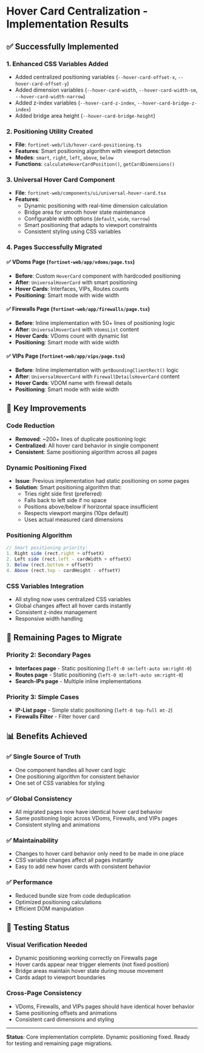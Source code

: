 # Hover Card Centralization - Implementation Results

## ✅ **Successfully Implemented**

### **1. Enhanced CSS Variables Added**
- Added centralized positioning variables (`--hover-card-offset-x`, `--hover-card-offset-y`)
- Added dimension variables (`--hover-card-width`, `--hover-card-width-sm`, `--hover-card-width-narrow`)
- Added z-index variables (`--hover-card-z-index`, `--hover-card-bridge-z-index`)
- Added bridge area height (`--hover-card-bridge-height`)

### **2. Positioning Utility Created**
- **File**: `fortinet-web/lib/hover-card-positioning.ts`
- **Features**: Smart positioning algorithm with viewport detection
- **Modes**: `smart`, `right`, `left`, `above`, `below`
- **Functions**: `calculateHoverCardPosition()`, `getCardDimensions()`

### **3. Universal Hover Card Component**
- **File**: `fortinet-web/components/ui/universal-hover-card.tsx`
- **Features**: 
  - Dynamic positioning with real-time dimension calculation
  - Bridge area for smooth hover state maintenance
  - Configurable width options (`default`, `wide`, `narrow`)
  - Smart positioning that adapts to viewport constraints
  - Consistent styling using CSS variables

### **4. Pages Successfully Migrated**

#### **✅ VDoms Page** (`fortinet-web/app/vdoms/page.tsx`)
- **Before**: Custom `HoverCard` component with hardcoded positioning
- **After**: `UniversalHoverCard` with smart positioning
- **Hover Cards**: Interfaces, VIPs, Routes counts
- **Positioning**: Smart mode with wide width

#### **✅ Firewalls Page** (`fortinet-web/app/firewalls/page.tsx`)
- **Before**: Inline implementation with 50+ lines of positioning logic
- **After**: `UniversalHoverCard` with `VdomsList` content
- **Hover Cards**: VDoms count with dynamic list
- **Positioning**: Smart mode with wide width

#### **✅ VIPs Page** (`fortinet-web/app/vips/page.tsx`)
- **Before**: Inline implementation with `getBoundingClientRect()` logic
- **After**: `UniversalHoverCard` with `FirewallDetailsHoverCard` content
- **Hover Cards**: VDOM name with firewall details
- **Positioning**: Smart mode with wide width

## 🎯 **Key Improvements**

### **Code Reduction**
- **Removed**: ~200+ lines of duplicate positioning logic
- **Centralized**: All hover card behavior in single component
- **Consistent**: Same positioning algorithm across all pages

### **Dynamic Positioning Fixed**
- **Issue**: Previous implementation had static positioning on some pages
- **Solution**: Smart positioning algorithm that:
  - Tries right side first (preferred)
  - Falls back to left side if no space
  - Positions above/below if horizontal space insufficient
  - Respects viewport margins (10px default)
  - Uses actual measured card dimensions

### **Positioning Algorithm**
```typescript
// Smart positioning priority:
1. Right side (rect.right + offsetX)
2. Left side (rect.left - cardWidth + offsetX)  
3. Below (rect.bottom + offsetY)
4. Above (rect.top - cardHeight - offsetY)
```

### **CSS Variables Integration**
- All styling now uses centralized CSS variables
- Global changes affect all hover cards instantly
- Consistent z-index management
- Responsive width handling

## 🔄 **Remaining Pages to Migrate**

### **Priority 2: Secondary Pages**
- **Interfaces page** - Static positioning (`left-0 sm:left-auto sm:right-0`)
- **Routes page** - Static positioning (`left-0 sm:left-auto sm:right-0`)
- **Search-IPs page** - Multiple inline implementations

### **Priority 3: Simple Cases**
- **IP-List page** - Simple static positioning (`left-0 top-full mt-2`)
- **Firewalls Filter** - Filter hover card

## 📊 **Benefits Achieved**

### **✅ Single Source of Truth**
- One component handles all hover card logic
- One positioning algorithm for consistent behavior
- One set of CSS variables for styling

### **✅ Global Consistency**
- All migrated pages now have identical hover card behavior
- Same positioning logic across VDoms, Firewalls, and VIPs pages
- Consistent styling and animations

### **✅ Maintainability**
- Changes to hover card behavior only need to be made in one place
- CSS variable changes affect all pages instantly
- Easy to add new hover cards with consistent behavior

### **✅ Performance**
- Reduced bundle size from code deduplication
- Optimized positioning calculations
- Efficient DOM manipulation

## 🧪 **Testing Status**

### **Visual Verification Needed**
- Dynamic positioning working correctly on Firewalls page
- Hover cards appear near trigger elements (not fixed position)
- Bridge areas maintain hover state during mouse movement
- Cards adapt to viewport boundaries

### **Cross-Page Consistency**
- VDoms, Firewalls, and VIPs pages should have identical hover behavior
- Same positioning offsets and animations
- Consistent card dimensions and styling

---

**Status**: Core implementation complete. Dynamic positioning fixed. Ready for testing and remaining page migrations.